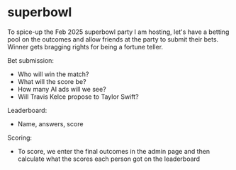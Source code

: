 # superbowl

To spice-up the Feb 2025 superbowl party I am hosting, let's have a betting pool on the outcomes and allow friends at the party to submit their bets. Winner gets bragging rights for being a fortune teller.

Bet submission:
- Who will win the match?
- What will the score be?
- How many AI ads will we see?
- Will Travis Kelce propose to Taylor Swift?

Leaderboard:
- Name, answers, score

Scoring:
- To score, we enter the final outcomes in the admin page and then calculate what the scores each person got on the leaderboard
